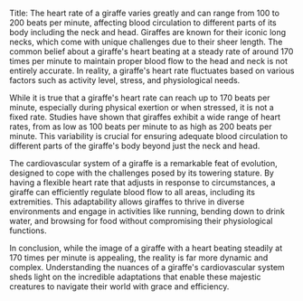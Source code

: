 Title: The heart rate of a giraffe varies greatly and can range from 100 to 200 beats per minute, affecting blood circulation to different parts of its body including the neck and head.
Giraffes are known for their iconic long necks, which come with unique challenges due to their sheer length. The common belief about a giraffe's heart beating at a steady rate of around 170 times per minute to maintain proper blood flow to the head and neck is not entirely accurate. In reality, a giraffe's heart rate fluctuates based on various factors such as activity level, stress, and physiological needs.

While it is true that a giraffe's heart rate can reach up to 170 beats per minute, especially during physical exertion or when stressed, it is not a fixed rate. Studies have shown that giraffes exhibit a wide range of heart rates, from as low as 100 beats per minute to as high as 200 beats per minute. This variability is crucial for ensuring adequate blood circulation to different parts of the giraffe's body beyond just the neck and head.

The cardiovascular system of a giraffe is a remarkable feat of evolution, designed to cope with the challenges posed by its towering stature. By having a flexible heart rate that adjusts in response to circumstances, a giraffe can efficiently regulate blood flow to all areas, including its extremities. This adaptability allows giraffes to thrive in diverse environments and engage in activities like running, bending down to drink water, and browsing for food without compromising their physiological functions.

In conclusion, while the image of a giraffe with a heart beating steadily at 170 times per minute is appealing, the reality is far more dynamic and complex. Understanding the nuances of a giraffe's cardiovascular system sheds light on the incredible adaptations that enable these majestic creatures to navigate their world with grace and efficiency.